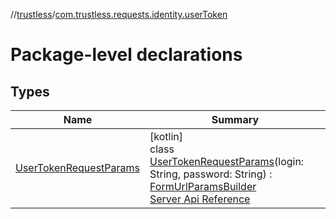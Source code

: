 //[trustless](../../index.md)/[com.trustless.requests.identity.userToken](index.md)

# Package-level declarations

## Types

| Name | Summary |
|---|---|
| [UserTokenRequestParams](-user-token-request-params/index.md) | [kotlin]<br>class [UserTokenRequestParams](-user-token-request-params/index.md)(login: String, password: String) : [FormUrlParamsBuilder](../com.trustless.params/-form-url-params-builder/index.md)<br>[Server Api Reference](https://developer.staq.io/docs/apis/identity#/Authentication/Get%20access%20token) |
